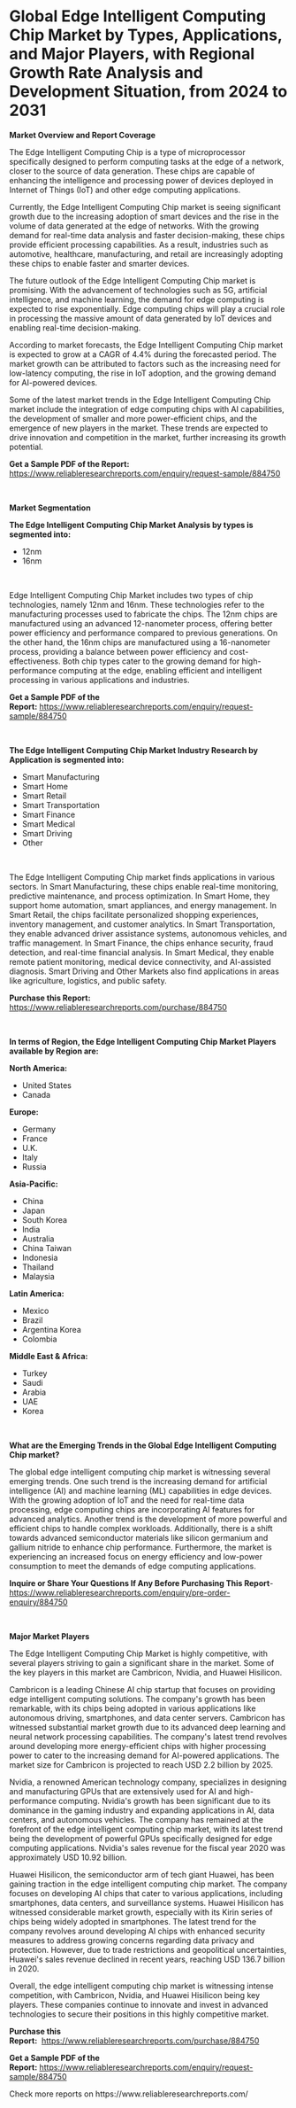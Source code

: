 <p><h1>Global Edge Intelligent Computing Chip Market by Types, Applications, and Major Players, with Regional Growth Rate Analysis and Development Situation, from 2024 to 2031</h1></p><p><strong>Market Overview and Report Coverage</strong></p>
<p><p>The Edge Intelligent Computing Chip is a type of microprocessor specifically designed to perform computing tasks at the edge of a network, closer to the source of data generation. These chips are capable of enhancing the intelligence and processing power of devices deployed in Internet of Things (IoT) and other edge computing applications.</p><p>Currently, the Edge Intelligent Computing Chip market is seeing significant growth due to the increasing adoption of smart devices and the rise in the volume of data generated at the edge of networks. With the growing demand for real-time data analysis and faster decision-making, these chips provide efficient processing capabilities. As a result, industries such as automotive, healthcare, manufacturing, and retail are increasingly adopting these chips to enable faster and smarter devices.</p><p>The future outlook of the Edge Intelligent Computing Chip market is promising. With the advancement of technologies such as 5G, artificial intelligence, and machine learning, the demand for edge computing is expected to rise exponentially. Edge computing chips will play a crucial role in processing the massive amount of data generated by IoT devices and enabling real-time decision-making.</p><p>According to market forecasts, the Edge Intelligent Computing Chip market is expected to grow at a CAGR of 4.4% during the forecasted period. The market growth can be attributed to factors such as the increasing need for low-latency computing, the rise in IoT adoption, and the growing demand for AI-powered devices.</p><p>Some of the latest market trends in the Edge Intelligent Computing Chip market include the integration of edge computing chips with AI capabilities, the development of smaller and more power-efficient chips, and the emergence of new players in the market. These trends are expected to drive innovation and competition in the market, further increasing its growth potential.</p></p>
<p><strong>Get a Sample PDF of the Report:</strong> <a href="https://www.reliableresearchreports.com/enquiry/request-sample/884750">https://www.reliableresearchreports.com/enquiry/request-sample/884750</a></p>
<p>&nbsp;</p>
<p><strong>Market Segmentation</strong></p>
<p><strong>The Edge Intelligent Computing Chip Market Analysis by types is segmented into:</strong></p>
<p><ul><li>12nm</li><li>16nm</li></ul></p>
<p>&nbsp;</p>
<p><p>Edge Intelligent Computing Chip Market includes two types of chip technologies, namely 12nm and 16nm. These technologies refer to the manufacturing processes used to fabricate the chips. The 12nm chips are manufactured using an advanced 12-nanometer process, offering better power efficiency and performance compared to previous generations. On the other hand, the 16nm chips are manufactured using a 16-nanometer process, providing a balance between power efficiency and cost-effectiveness. Both chip types cater to the growing demand for high-performance computing at the edge, enabling efficient and intelligent processing in various applications and industries.</p></p>
<p><strong>Get a Sample PDF of the Report:</strong>&nbsp;<a href="https://www.reliableresearchreports.com/enquiry/request-sample/884750">https://www.reliableresearchreports.com/enquiry/request-sample/884750</a></p>
<p>&nbsp;</p>
<p><strong>The Edge Intelligent Computing Chip Market Industry Research by Application is segmented into:</strong></p>
<p><ul><li>Smart Manufacturing</li><li>Smart Home</li><li>Smart Retail</li><li>Smart Transportation</li><li>Smart Finance</li><li>Smart Medical</li><li>Smart Driving</li><li>Other</li></ul></p>
<p>&nbsp;</p>
<p><p>The Edge Intelligent Computing Chip market finds applications in various sectors. In Smart Manufacturing, these chips enable real-time monitoring, predictive maintenance, and process optimization. In Smart Home, they support home automation, smart appliances, and energy management. In Smart Retail, the chips facilitate personalized shopping experiences, inventory management, and customer analytics. In Smart Transportation, they enable advanced driver assistance systems, autonomous vehicles, and traffic management. In Smart Finance, the chips enhance security, fraud detection, and real-time financial analysis. In Smart Medical, they enable remote patient monitoring, medical device connectivity, and AI-assisted diagnosis. Smart Driving and Other Markets also find applications in areas like agriculture, logistics, and public safety.</p></p>
<p><strong>Purchase this Report:</strong>&nbsp; <a href="https://www.reliableresearchreports.com/purchase/884750">https://www.reliableresearchreports.com/purchase/884750</a></p>
<p>&nbsp;</p>
<p><strong>In terms of Region, the Edge Intelligent Computing Chip Market Players available by Region are:</strong></p>
<p>
    <p> <strong> North America: </strong>
        <ul>
            <li>United States</li>
            <li>Canada</li>
        </ul>
        </p> 
    <p> <strong> Europe: </strong>
        <ul>
            <li>Germany</li>
            <li>France</li>
            <li>U.K.</li>
            <li>Italy</li>
            <li>Russia</li>
        </ul>
        </p> 
    <p> <strong> Asia-Pacific: </strong>
        <ul>
            <li>China</li>
            <li>Japan</li>
            <li>South Korea</li>
            <li>India</li>
            <li>Australia</li>
            <li>China Taiwan</li>
            <li>Indonesia</li>
            <li>Thailand</li>
            <li>Malaysia</li>
        </ul>
        </p> 
    <p> <strong> Latin America: </strong>
        <ul>
            <li>Mexico</li>
            <li>Brazil</li>
            <li>Argentina Korea</li>
            <li>Colombia</li>
        </ul>
        </p> 
    <p> <strong> Middle East & Africa: </strong>
        <ul>
            <li>Turkey</li>
            <li>Saudi</li>
            <li>Arabia</li>
            <li>UAE</li>
            <li>Korea</li>
        </ul>
    </p>
    </p>
<p>&nbsp;</p>
<p><strong>What are the Emerging Trends in the Global Edge Intelligent Computing Chip market?</strong></p>
<p><p>The global edge intelligent computing chip market is witnessing several emerging trends. One such trend is the increasing demand for artificial intelligence (AI) and machine learning (ML) capabilities in edge devices. With the growing adoption of IoT and the need for real-time data processing, edge computing chips are incorporating AI features for advanced analytics. Another trend is the development of more powerful and efficient chips to handle complex workloads. Additionally, there is a shift towards advanced semiconductor materials like silicon germanium and gallium nitride to enhance chip performance. Furthermore, the market is experiencing an increased focus on energy efficiency and low-power consumption to meet the demands of edge computing applications.</p></p>
<p><strong>Inquire or Share Your Questions If Any Before Purchasing This Report</strong>- <a href="https://www.reliableresearchreports.com/enquiry/pre-order-enquiry/884750">https://www.reliableresearchreports.com/enquiry/pre-order-enquiry/884750</a></p>
<p>&nbsp;</p>
<p><strong>Major Market Players</strong></p>
<p><p>The Edge Intelligent Computing Chip Market is highly competitive, with several players striving to gain a significant share in the market. Some of the key players in this market are Cambricon, Nvidia, and Huawei Hisilicon.</p><p>Cambricon is a leading Chinese AI chip startup that focuses on providing edge intelligent computing solutions. The company's growth has been remarkable, with its chips being adopted in various applications like autonomous driving, smartphones, and data center servers. Cambricon has witnessed substantial market growth due to its advanced deep learning and neural network processing capabilities. The company's latest trend revolves around developing more energy-efficient chips with higher processing power to cater to the increasing demand for AI-powered applications. The market size for Cambricon is projected to reach USD 2.2 billion by 2025.</p><p>Nvidia, a renowned American technology company, specializes in designing and manufacturing GPUs that are extensively used for AI and high-performance computing. Nvidia's growth has been significant due to its dominance in the gaming industry and expanding applications in AI, data centers, and autonomous vehicles. The company has remained at the forefront of the edge intelligent computing chip market, with its latest trend being the development of powerful GPUs specifically designed for edge computing applications. Nvidia's sales revenue for the fiscal year 2020 was approximately USD 10.92 billion.</p><p>Huawei Hisilicon, the semiconductor arm of tech giant Huawei, has been gaining traction in the edge intelligent computing chip market. The company focuses on developing AI chips that cater to various applications, including smartphones, data centers, and surveillance systems. Huawei Hisilicon has witnessed considerable market growth, especially with its Kirin series of chips being widely adopted in smartphones. The latest trend for the company revolves around developing AI chips with enhanced security measures to address growing concerns regarding data privacy and protection. However, due to trade restrictions and geopolitical uncertainties, Huawei's sales revenue declined in recent years, reaching USD 136.7 billion in 2020.</p><p>Overall, the edge intelligent computing chip market is witnessing intense competition, with Cambricon, Nvidia, and Huawei Hisilicon being key players. These companies continue to innovate and invest in advanced technologies to secure their positions in this highly competitive market.</p></p>
<p><strong>Purchase this Report:</strong>&nbsp;&nbsp;<a href="https://www.reliableresearchreports.com/purchase/884750">https://www.reliableresearchreports.com/purchase/884750</a></p>
<p></p>
<p><strong>Get a Sample PDF of the Report:</strong>&nbsp;<a href="https://www.reliableresearchreports.com/enquiry/request-sample/884750">https://www.reliableresearchreports.com/enquiry/request-sample/884750</a></p>
<p>Check more reports on https://www.reliableresearchreports.com/</p>